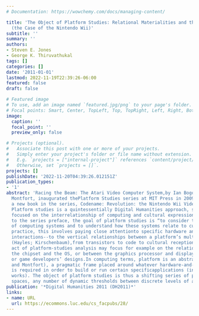```yaml
---
# Documentation: https://wowchemy.com/docs/managing-content/

title: 'The Object of Platform Studies: Relational Materialities and the Social Platform
  (the Case of the Nintendo Wii)'
subtitle: ''
summary: ''
authors:
- Steven E. Jones
- George K. Thiruvathukal
tags: []
categories: []
date: '2011-01-01'
lastmod: 2022-11-19T22:39:26-06:00
featured: false
draft: false

# Featured image
# To use, add an image named `featured.jpg/png` to your page's folder.
# Focal points: Smart, Center, TopLeft, Top, TopRight, Left, Right, BottomLeft, Bottom, BottomRight.
image:
  caption: ''
  focal_point: ''
  preview_only: false

# Projects (optional).
#   Associate this post with one or more of your projects.
#   Simply enter your project's folder or file name without extension.
#   E.g. `projects = ["internal-project"]` references `content/project/deep-learning/index.md`.
#   Otherwise, set `projects = []`.
projects: []
publishDate: '2022-11-20T04:39:26.012151Z'
publication_types:
- '1'
abstract: 'Racing the Beam: The Atari Video Computer System,by Ian Bogost and Nick
  Montfort, inaugurated thePlatform Studies series at MIT Press in 2009.We’ve coauthored
  a new book in the series, Codename: Revolution: the Nintendo Wii Video Game Console.
  Platform studies is a quintessentially Digital Humanities approach, since it’s explicitly
  focused on the interrelationship of computing and cultural expression. According
  to the series preface, the goal of platform studies is “to consider the lowest level
  of computing systems and to understand how these systems relate to culture and creativity.”In
  practice, this involves paying close attentionto specific hardware and software
  interactions--to the vertical relationships between a platform’s multilayered materialities
  (Hayles; Kirschenbaum),from transistors to code to cultural reception. Any given
  act of platform-studies analysis may focus for example on the relationship between
  the chipset and the OS, or between the graphics processor and display parameters
  or game developers’ designs.In computing terms, platform is an abstraction(Bogost
  and Montfort), a pragmatic frame placed around whatever hardware-and-software configuration
  is required in order to build or run certain specificapplications (including creative
  works). The object of platform studies is thus a shifting series of possibility
  spaces, any number of dynamic thresholds between discrete levels of a system.'
publication: '*Digital Humanities 2011 (DH2011)*'
links:
- name: URL
  url: https://ecommons.luc.edu/cs_facpubs/28/
---
```

